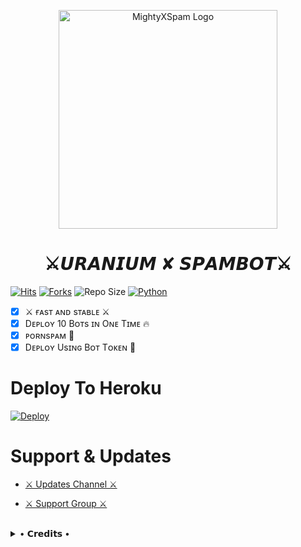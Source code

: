 <p align="center">
  <img src="https://telegra.ph/file/3275b2665ea2e062f61b8.jpg"width="350"" alt="MightyXSpam Logo">
</p>
<h1 align="center">
  <b>⚔️𝙐𝙍𝘼𝙉𝙄𝙐𝙈 ✘ 𝙎𝙋𝘼𝙈𝘽𝙊𝙏⚔️</b>
</h1>

[![Hits](https://hits.seeyoufarm.com/api/count/incr/badge.svg?url=https%3A%2F%2Fgithub.com%2FBeingMighty%2FMightyXBotSpam&count_bg=%2379C83D&title_bg=%23555555&icon=&icon_color=%23E7E7E7&title=Hits&edge_flat=true)](https://github.com/BeingMighty/MightyXBotSpam)
[![Forks](https://img.shields.io/github/forks/BeingMighty/MightyXBotSpam?style=flat-square&color=blue)](https://github.com/BeingMighty/MightyXBotSpam/fork)
![Repo Size](https://img.shields.io/github/repo-size/BeingMighty/MightyXBotSpam?&color=limegreen&style=flat-square&logo=github)
[![Python](https://img.shields.io/badge/Python-v3.9.7-blue?style=flat-square)](https://www.python.org/)

 
- [x] ⚔️ ғᴀsᴛ ᴀɴᴅ sᴛᴀʙʟᴇ ⚔️
- [x] Dᴇᴘʟᴏʏ 10 Bᴏᴛs ɪɴ Oɴᴇ Tɪᴍᴇ 🔥
- [x] ᴘᴏʀɴsᴘᴀᴍ 🍷
- [x] Dᴇᴘʟᴏʏ Usɪɴɢ Bᴏᴛ Tᴏᴋᴇɴ 🤖

# Deploy To Heroku

[![Deploy](https://www.herokucdn.com/deploy/button.svg)](https://heroku.com/deploy?template=https://github.com/Uranium77/URANIUMXBotSpam)


# Support & Updates
* [⚔️ Updates Channel ⚔️](https://t.me/ABOUT_THE_URANIUM)

* [⚔️ Support Group ⚔️](https://t.me/URANIUM_FIGHTERS)
<br>

<details>
 
  <summary> • 𝗖𝗿𝗲𝗱𝗶𝘁𝘀 • </summary>
  
* [ Creator](https://t.me/THE_URANIUM)
* [Lonami](https://github.com/LonamiWebs/) for [Telethon.](https://github.com/LonamiWebs/Telethon)

</details>
